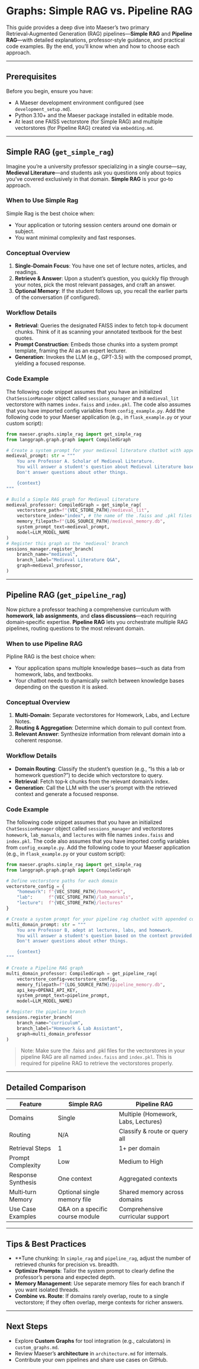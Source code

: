 # Graphs: Simple RAG vs. Pipeline RAG

This guide provides a deep dive into Maeser’s two primary Retrieval‑Augmented Generation (RAG) pipelines—**Simple RAG** and **Pipeline RAG**—with detailed explanations, professor‑style guidance, and practical code examples. By the end, you’ll know when and how to choose each approach.

---

## Prerequisites

Before you begin, ensure you have:

- A Maeser development environment configured (see `development_setup.md`).
- Python 3.10+ and the Maeser package installed in editable mode.
- At least one FAISS vectorstore (for Simple RAG) and multiple vectorstores (for Pipeline RAG) created via `embedding.md`.

---

## Simple RAG (`get_simple_rag`)

Imagine you’re a university professor specializing in a single course—say, **Medieval Literature**—and students ask you questions only about topics you’ve covered exclusively in that domain. **Simple RAG** is your go‑to approach.

### When to Use Simple Rag

Simple Rag is the best choice when:
- Your application or tutoring session centers around one domain or subject.
- You want minimal complexity and fast responses.

### Conceptual Overview

1. **Single‑Domain Focus**: You have one set of lecture notes, articles, and readings.
2. **Retrieve & Answer**: Upon a student’s question, you quickly flip through your notes, pick the most relevant passages, and craft an answer.
3. **Optional Memory**: If the student follows up, you recall the earlier parts of the conversation (if configured).

### Workflow Details

- **Retrieval**: Queries the designated FAISS index to fetch top‑k document chunks. Think of it as scanning your annotated textbook for the best quotes.
- **Prompt Construction**: Embeds those chunks into a system prompt template, framing the AI as an expert lecturer.
- **Generation**: Invokes the LLM (e.g., GPT-3.5) with the composed prompt, yielding a focused response.

### Code Example

The following code snippet assumes that you have an initialized `ChatSessionManager` object called `sessions_manager` and a `medieval_lit` vectorstore with names `index.faiss` and `index.pkl`. The code also assumes that you have imported config variables from `config_example.py`. Add the following code to your Maeser application (e.g., in `flask_example.py` or your custom script):

```python
from maeser.graphs.simple_rag import get_simple_rag
from langgraph.graph.graph import CompiledGraph

# Create a system prompt for your medieval literature chatbot with appended context. Example prompt:
medieval_prompt: str = """
    You are Professor A. Scholar of Medieval Literature.
    You will answer a student's question about Medieval Literature based on the context provided.
    Don't answer questions about other things.

    {context}
"""

# Build a Simple RAG graph for Medieval Literature
medieval_professor: CompiledGraph = get_simple_rag(
    vectorstore_path=f"{VEC_STORE_PATH}/medieval_lit",
    vectorstore_index="index", # the name of the .faiss and .pkl files in your vectorstore
    memory_filepath=f"{LOG_SOURCE_PATH}/medieval_memory.db",
    system_prompt_text=medieval_prompt,
    model=LLM_MODEL_NAME
)
# Register this graph as the 'medieval' branch
sessions_manager.register_branch(
    branch_name="medieval",
    branch_label="Medieval Literature Q&A",
    graph=medieval_professor,    
)
```

---

## Pipeline RAG (`get_pipeline_rag`)

Now picture a professor teaching a comprehensive curriculum with **homework**, **lab assignments**, and **class discussions**—each requiring domain‑specific expertise. **Pipeline RAG** lets you orchestrate multiple RAG pipelines, routing questions to the most relevant domain.

### When to use Pipeline RAG
Pipline RAG is the best choice when:
- Your application spans multiple knowledge bases—such as data from homework, labs, and textbooks.
- Your chatbot needs to dynamically switch between knowledge bases depending on the question it is asked.


### Conceptual Overview

1. **Multi‑Domain**: Separate vectorstores for Homework, Labs, and Lecture Notes.
2. **Routing & Aggregation**: Determine which domain to pull context from.
3. **Relevant Answer**: Synthesize information from relevant domain into a coherent response.

### Workflow Details

- **Domain Routing**: Classify the student’s question (e.g., “Is this a lab or homework question?”) to decide which vectorstore to query.
- **Retrieval**: Fetch top‑k chunks from the relevant domain’s index.
- **Generation**: Call the LLM with the user's prompt with the retrieved context and generate a focused response.

### Code Example

The following code snippet assumes that you have an initialized `ChatSessionManager` object called `sessions_manager` and vectorstores `homework`, `lab_manuals`, and `lectures` with file names `index.faiss` and `index.pkl`. The code also assumes that you have imported config variables from `config_example.py`. Add the following code to your Maeser application (e.g., in `flask_example.py` or your custom script):

```python
from maeser.graphs.simple_rag import get_simple_rag
from langgraph.graph.graph import CompiledGraph

# Define vectorstore paths for each domain
vectorstore_config = {
    "homework": f"{VEC_STORE_PATH}/homework",
    "lab":      f"{VEC_STORE_PATH}/lab_manuals",
    "lecture":  f"{VEC_STORE_PATH}/lectures"
}

# Create a system prompt for your pipeline rag chatbot with appended context. Example prompt:
multi_domain_prompt: str = """
    You are Professor B, adept at lectures, labs, and homework.
    You will answer a student's question based on the context provided.
    Don't answer questions about other things.

    {context}
"""

# Create a Pipeline RAG graph
multi_domain_professor: CompiledGraph = get_pipeline_rag(
    vectorstore_config=vectorstore_config,
    memory_filepath=f"{LOG_SOURCE_PATH}/pipeline_memory.db",
    api_key=OPENAI_API_KEY,
    system_prompt_text=pipeline_prompt,
    model=LLM_MODEL_NAME)

# Register the pipeline branch
sessions.register_branch(
    branch_name="curriculum",
    branch_label="Homework & Lab Assistant",
    graph=multi_domain_professor
)
```

> Note: Make sure the .faiss and .pkl files for the vectorstores in your pipeline RAG are all named `index.faiss` and `index.pkl`. This is required for pipeline RAG to retrieve the vectorstores properly.

---

## Detailed Comparison

| Feature            | Simple RAG                      | Pipeline RAG                        |
| ------------------ | ------------------------------- | ----------------------------------- |
| Domains            | Single                          | Multiple (Homework, Labs, Lectures) |
| Routing            | N/A                             | Classify & route or query all       |
| Retrieval Steps    | 1                               | 1+ per domain                       |
| Prompt Complexity  | Low                             | Medium to High                      |
| Response Synthesis | One context                     | Aggregated contexts                 |
| Multi‑turn Memory  | Optional single memory file     | Shared memory across domains        |
| Use Case Examples  | Q&A on a specific course module | Comprehensive curricular support    |

---

## Tips & Best Practices

- **Tune chunking: In `simple_rag` and `pipeline_rag`, adjust the number of retrieved chunks for precision vs. breadth.
- **Optimize Prompts**: Tailor the system prompt to clearly define the professor’s persona and expected depth.
- **Memory Management**: Use separate memory files for each branch if you want isolated threads.
- **Combine vs. Route**: If domains rarely overlap, route to a single vectorstore; if they often overlap, merge contexts for richer answers.

---

## Next Steps

- Explore **Custom Graphs** for tool integration (e.g., calculators) in `custom_graphs.md`.
- Review Maeser’s **architecture** in `architecture.md` for internals.
- Contribute your own pipelines and share use cases on GitHub.

